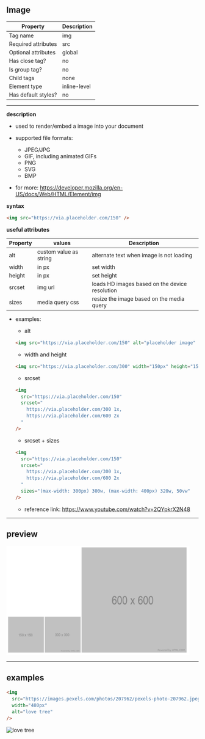 ## Image

| Property            | Description  |
| ------------------- | ------------ |
| Tag name            | img          |
| Required attributes | src          |
| Optional attributes | global       |
| Has close tag?      | no           |
| Is group tag?       | no           |
| Child tags          | none         |
| Element type        | inline-level |
| Has default styles? | no           |

---

**description**

- used to render/embed a image into your document
- supported file formats:

  - JPEG/JPG
  - GIF, including animated GIFs
  - PNG
  - SVG
  - BMP

- for more: https://developer.mozilla.org/en-US/docs/Web/HTML/Element/img

**syntax**

```html
<img src="https://via.placeholder.com/150" />
```

**useful attributes**

| Property | values                 | Description                                    |
| -------- | ---------------------- | ---------------------------------------------- |
| alt      | custom value as string | alternate text when image is not loading       |
| width    | in px                  | set width                                      |
| height   | in px                  | set height                                     |
| srcset   | img url                | loads HD images based on the device resolution |
| sizes    | media query css        | resize the image based on the media query      |

- examples:

  - alt

  ```html
  <img src="https://via.placeholder.com/150" alt="placeholder image" />
  ```

  - width and height

  ```html
  <img src="https://via.placeholder.com/300" width="150px" height="150px" />
  ```

  - srcset

  ```html
  <img
    src="https://via.placeholder.com/150"
    srcset="
      https://via.placeholder.com/300 1x,
      https://via.placeholder.com/600 2x
    "
  />
  ```

  - srcset + sizes

  ```html
  <img
    src="https://via.placeholder.com/150"
    srcset="
      https://via.placeholder.com/300 1x,
      https://via.placeholder.com/600 2x
    "
    sizes="(max-width: 300px) 300w, (max-width: 400px) 320w, 50vw"
  />
  ```

  - reference link: https://www.youtube.com/watch?v=2QYpkrX2N48

---

## preview

<img src="./preview/image.png" width="480px" />

---

## examples

```html
<img
  src="https://images.pexels.com/photos/207962/pexels-photo-207962.jpeg"
  width="480px"
  alt="love tree"
/>
```

<img
  src="https://images.pexels.com/photos/207962/pexels-photo-207962.jpeg"
  width="480px"
  alt="love tree"
/>
